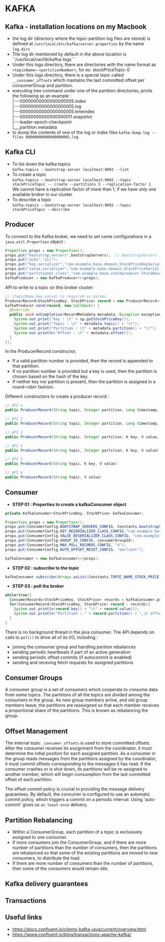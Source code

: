 # KAFKA


## Kafka - installation locations on my Macbook
* the log dir (directory where the topic-partition log files are stored) is defined at ```/usr/local/etc/kafka/server.properties``` by the name ```log.dirs```
* The log dir mentioned by default in the above location is ``/usr/local/var/lib/kafka-logs```
* Under this logs directory, there are directories with the name format as ```<topicName>-<partitionNumber>```, for ex. stockPriceTopic-0
* Under this logs directory, there is a special topic called ```__consumer_offsets``` which mantains the last committed offset per consumerGroup and partition.
* executing tree command under one of the partition directories, prints the following as an example :</br>
   |---00000000000000000005.index</br>
   |---00000000000000000005.log</br>
   |---00000000000000000005.timeindex</br>
   |---00000000000000000011.snapshot</br>
   |---leader-epoch-checkpoint</br>
   |___partition.metadata</br>
* to dump the contents of one of the log or index files ```kafka-dump-log --files 00000000000000000005.log```

## Kafka CLI
* To list down the kafka topics </br>
``kafka-topics --bootstrap-server localhost:9092 --list``
* To create a topic</br> 
``kafka-topics --bootstrap-server localhost:9092 --topic stockPriceTopic -- create --partitions 3 --replication-factor 1``</br>
  We cannot have a replication factor of more than 1, if we have only one available broker in our cluster
* To describe a topic </br>
``kafka-topics --bootstrap-server localhost:9092 --topic stockPriceTopic --describe``

## Producer 
To connect to the Kafka broker, we need to set come configurations in a ```java.util.Properties``` object :
```java
Properties props = new Properties();
props.put("bootstrap.servers",bootstrapServers);  // bootstrapServers is a string consisting of comma-separated localhost:port addresses of brokers
props.put("acks","all");
props.put("key.serializer","com.example.base.domain.StockPriceKeySerializer");
props.put("value.serializer","com.example.base.domain.StockPriceSerializer");
props.put("partitioner.class","com.example.base.stockproducer.StockBasedPartitioner");
kafkaProducer = new KafkaProducer<>(props);
```

API to write to a topic on this broker cluster:
```java
// (topicName,key,value) is required as params
ProducerRecord<StockPriceKey, StockPrice> record = new ProducerRecord<>(TOPIC_NAME_STOCK_PRICE, sp.getStockPriceKey(), sp); 
kafkaProducer.send(record, new Callback() {
  @Override
  public void onCompletion(RecordMetadata metadata, Exception exception) {
    System.out.print("Key : \t" + sp.getStockPriceKey());
    System.out.print("Topic : \t" + metadata.topic() + "\t");
    System.out.print("Partition : \t" + metadata.partition() + "\t");
    System.out.println("Offset : \t" + metadata.offset());
  }
});
```
In the ProducerRecord constructor,
* If a valid partition number is provided, then the record is appended to that partition.
* If no partition number is provided but a key is used, then the partition is chosen based on the hash of the key.
* If neither key nor partition is present, then the partition is assigned in a round-robin fashion.

Different constructors to create a producer record :
```java
// API 1
public ProducerRecord(String topic, Integer partition, Long timestamp, K key, V value, Iterable<Header> headers)

// API 2
public ProducerRecord(String topic, Integer partition, Long timestamp, K key, V value)

// API 3
public ProducerRecord(String topic, Integer partition, K key, V value, Iterable<Header> headers)

// API 4
public ProducerRecord(String topic, Integer partition, K key, V value)

// API 5
public ProducerRecord(String topic, K key, V value)

// API 6
public ProducerRecord(String topic, V value)
```


## Consumer
* **STEP 01 : Properties to create a kafkaConsumer object**
```java
private KafkaConsumer<StockPriceKey, StockPrice> kafkaConsumer;

Properties props = new Properties();
props.put(ConsumerConfig.BOOTSTRAP_SERVERS_CONFIG, Constants.bootstrapServers);
props.put(ConsumerConfig.KEY_DESERIALIZER_CLASS_CONFIG,"com.example.base.domain.StockPriceKeyDeserializer");
props.put(ConsumerConfig.VALUE_DESERIALIZER_CLASS_CONFIG, "com.example.base.domain.StockPriceDeserializer");
props.put(ConsumerConfig.GROUP_ID_CONFIG, consumerGroupId);
props.put(ConsumerConfig.MAX_POLL_RECORDS_CONFIG, "4");
props.put(ConsumerConfig.AUTO_OFFSET_RESET_CONFIG, "earliest");

kafkaConsumer = new KafkaConsumer<>(props);
```
* **STEP 02 : subscribe to the topic**
```java
kafkaConsumer.subscribe(Arrays.asList(Constants.TOPIC_NAME_STOCK_PRICE));
```
* **STEP 03 : poll the broker**
```java
while(true){
  ConsumerRecords<StockPriceKey, StockPrice> records = kafkaConsumer.poll(Duration.ofMinutes(1));
  for(ConsumerRecord<StockPriceKey, StockPrice> record : records){
    System.out.println(record.key() + "\t" + record.value());
    System.out.println("Partition : " + record.partition() + ",\t offset: " + record.offset());
  }
}
```

There is no background thread in the java consumer. The API depends on calls to ```poll()``` to drive all of its I/O, including :
* joining the consumer group and handling parition rebalances
* sending periodic heartbeats if part of an active generation
* sending periodic offset commits (if autocommit is enabled)
* sending and receving fetch requests for assigned partitions

## Consumer Groups
A consumer group is a set of consumers which cooperate to consume data from some topics. The partitions of all the topics are divided among the consumers in the group. As new group members arrive, and old group members leave, the partitions are reassigned so that each member receives a proportional share of the partitions. This is known as rebalancing the group.

## Offset Management
The internal topic  ```_consumer_offsets``` is used to store committed offsets.
After the consumer receives its assignment from the coordinator, it must determine the initial position for each assigned partition. 
As a consumer in the group reads messages from the partitions assigned by the coordinator, it must commit offsets corresponding to the messages it has read. If the consumer crashes or is shut down, its partitions will be re-assigned to another member, which will begin consumption from the last committed offset of each partition.

The offset commit policy is crucial to providing the message delivery guarantees. By default, the consumer is configured to use an automatic commit policy, which triggers a commit on a periodic interval. Using 'auto-commit' gives us ```at-least-once``` delivery.

## Partition Rebalancing
* Within a ConsumerGroup, each partition of a topic is exclusively assigned to one consumer.
* If more consumers join the ConsumerGroup, and if there are more number of partitions than the number of consumers, then the partitions are rebalanced
so that some of the existing partitions are moved to new consumers, to distribute the load.
* If there are more number of consumers than the number of partitions, then some of the consumers would remain idle. 

## Kafka delivery guarantees

## Transactions

## Useful links
* https://docs.confluent.io/clients-kafka-java/current/overview.html
* https://www.confluent.io/blog/transactions-apache-kafka/
